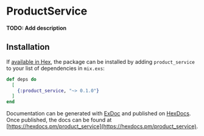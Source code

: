# ProductService

**TODO: Add description**

## Installation

If [available in Hex](https://hex.pm/docs/publish), the package can be installed
by adding `product_service` to your list of dependencies in `mix.exs`:

```elixir
def deps do
  [
    {:product_service, "~> 0.1.0"}
  ]
end
```

Documentation can be generated with [ExDoc](https://github.com/elixir-lang/ex_doc)
and published on [HexDocs](https://hexdocs.pm). Once published, the docs can
be found at [https://hexdocs.pm/product_service](https://hexdocs.pm/product_service).

